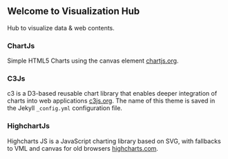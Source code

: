 ## Welcome to Visualization Hub

Hub to visualize data & web contents.

### ChartJs

Simple HTML5 Charts using the canvas element [chartjs.org](http://www.chartjs.org/).

### C3Js

c3 is a D3-based reusable chart library that enables deeper integration of charts into web applications [c3js.org](http://c3js.org/). The name of this theme is saved in the Jekyll `_config.yml` configuration file.

### HighchartJs

Highcharts JS is a JavaScript charting library based on SVG, with fallbacks to VML and canvas for old browsers [highcharts.com](www.highcharts.com).
